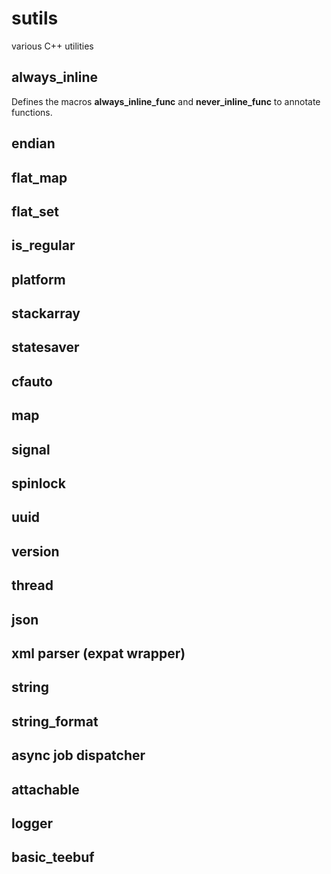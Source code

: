 # sutils
various C++ utilities


## always_inline

Defines the macros **always_inline_func** and **never_inline_func** to annotate
functions.

## endian
## flat_map
## flat_set
## is_regular
## platform
## stackarray
## statesaver
## cfauto
## map
## signal
## spinlock
## uuid
## version
## thread
## json
## xml parser (expat wrapper)
## string
## string_format
## async job dispatcher
## attachable
## logger
## basic_teebuf
